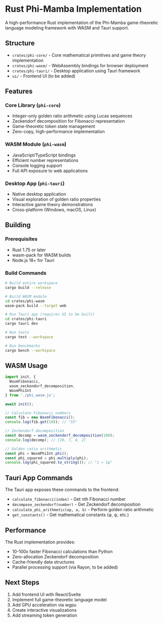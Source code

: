 # Rust Phi-Mamba Implementation

A high-performance Rust implementation of the Phi-Mamba game-theoretic language modeling framework with WASM and Tauri support.

## Structure

- `crates/phi-core/` - Core mathematical primitives and game theory implementation
- `crates/phi-wasm/` - WebAssembly bindings for browser deployment
- `crates/phi-tauri/` - Desktop application using Tauri framework
- `ui/` - Frontend UI (to be added)

## Features

### Core Library (`phi-core`)
- Integer-only golden ratio arithmetic using Lucas sequences
- Zeckendorf decomposition for Fibonacci representation
- Game-theoretic token state management
- Zero-copy, high-performance implementation

### WASM Module (`phi-wasm`)
- JavaScript/TypeScript bindings
- Efficient number representations
- Console logging support
- Full API exposure to web applications

### Desktop App (`phi-tauri`)
- Native desktop application
- Visual exploration of golden ratio properties
- Interactive game theory demonstrations
- Cross-platform (Windows, macOS, Linux)

## Building

### Prerequisites
- Rust 1.75 or later
- wasm-pack for WASM builds
- Node.js 18+ for Tauri

### Build Commands

```bash
# Build entire workspace
cargo build --release

# Build WASM module
cd crates/phi-wasm
wasm-pack build --target web

# Run Tauri app (requires UI to be built)
cd crates/phi-tauri
cargo tauri dev

# Run tests
cargo test --workspace

# Run benchmarks
cargo bench --workspace
```

## WASM Usage

```javascript
import init, { 
  WasmFibonacci, 
  wasm_zeckendorf_decomposition,
  WasmPhiInt 
} from './phi_wasm.js';

await init();

// Calculate Fibonacci numbers
const fib = new WasmFibonacci();
console.log(fib.get(10)); // "55"

// Zeckendorf decomposition
const decomp = wasm_zeckendorf_decomposition(100);
console.log(decomp); // [10, 7, 4, 2]

// Golden ratio arithmetic
const phi = WasmPhiInt.phi();
const phi_squared = phi.multiply(phi);
console.log(phi_squared.to_string()); // "1 + 1φ"
```

## Tauri App Commands

The Tauri app exposes these commands to the frontend:

- `calculate_fibonacci(index)` - Get nth Fibonacci number
- `decompose_zeckendorf(number)` - Get Zeckendorf decomposition
- `calculate_phi_arithmetic(op, a, b)` - Perform golden ratio arithmetic
- `get_constants()` - Get mathematical constants (φ, ψ, etc.)

## Performance

The Rust implementation provides:
- 10-100x faster Fibonacci calculations than Python
- Zero-allocation Zeckendorf decomposition
- Cache-friendly data structures
- Parallel processing support (via Rayon, to be added)

## Next Steps

1. Add frontend UI with React/Svelte
2. Implement full game-theoretic language model
3. Add GPU acceleration via wgpu
4. Create interactive visualizations
5. Add streaming token generation